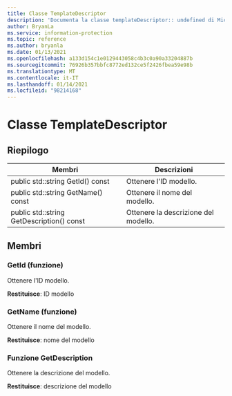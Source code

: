 ```yaml
---
title: Classe TemplateDescriptor
description: 'Documenta la classe templateDescriptor:: undefined di Microsoft Information Protection (MIP) SDK.'
author: BryanLa
ms.service: information-protection
ms.topic: reference
ms.author: bryanla
ms.date: 01/13/2021
ms.openlocfilehash: a133d154c1e0129443058c4b3c0a90a33204887b
ms.sourcegitcommit: 76926b357bbfc8772ed132ce5f2426fbea59e98b
ms.translationtype: MT
ms.contentlocale: it-IT
ms.lasthandoff: 01/14/2021
ms.locfileid: "98214168"
---
```

# <a name="class-templatedescriptor"></a>Classe TemplateDescriptor 
  
## <a name="summary"></a>Riepilogo
 Membri                        | Descrizioni                                
--------------------------------|---------------------------------------------
public std::string GetId() const  |  Ottenere l'ID modello.
public std::string GetName() const  |  Ottenere il nome del modello.
public std::string GetDescription() const  |  Ottenere la descrizione del modello.
  
## <a name="members"></a>Membri
  
### <a name="getid-function"></a>GetId (funzione)
Ottenere l'ID modello.

  
**Restituisce**: ID modello
  
### <a name="getname-function"></a>GetName (funzione)
Ottenere il nome del modello.

  
**Restituisce**: nome del modello
  
### <a name="getdescription-function"></a>Funzione GetDescription
Ottenere la descrizione del modello.

  
**Restituisce**: descrizione del modello